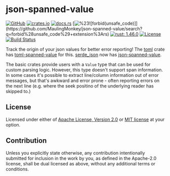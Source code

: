 # json-spanned-value

[![GitHub](https://img.shields.io/github/stars/MaulingMonkey/json-spanned-value.svg?label=GitHub&style=social)](https://github.com/MaulingMonkey/json-spanned-value)
[![crates.io](https://img.shields.io/crates/v/json-spanned-value.svg)](https://crates.io/crates/json-spanned-value)
[![docs.rs](https://docs.rs/json-spanned-value/badge.svg)](https://docs.rs/json-spanned-value)
[![%23![forbid(unsafe_code)]](https://img.shields.io/github/search/MaulingMonkey/json-spanned-value/unsafe%2bextension%3Ars?color=green&label=%23![forbid(unsafe_code)])](https://github.com/MaulingMonkey/json-spanned-value/search?q=forbid%28unsafe_code%29+extension%3Ars)
[![rust: 1.46.0](https://img.shields.io/badge/rust-1.46.0%2B-yellow.svg)](https://gist.github.com/MaulingMonkey/c81a9f18811079f19326dac4daa5a359#minimum-supported-rust-versions-msrv)
[![License](https://img.shields.io/crates/l/json-spanned-value.svg)](https://github.com/MaulingMonkey/json-spanned-value)
[![Build Status](https://travis-ci.com/MaulingMonkey/json-spanned-value.svg?branch=master)](https://travis-ci.com/MaulingMonkey/json-spanned-value)
<!-- [![dependency status](https://deps.rs/repo/github/MaulingMonkey/json-spanned-value/status.svg)](https://deps.rs/repo/github/MaulingMonkey/json-spanned-value) -->


Track the origin of your json values for better error reporting!
The [toml] crate has [toml-spanned-value] for this.
[serde_json] now has [json-spanned-value].

The basic crates provide users with a `Value` type that can be used for custom parsing logic.
However, this type doesn't support span information.
In some cases it's possible to extract line/column information out of error messages,
but that's awkward and error prone - often reporting errors on the next line
(e.g. where the seek positino of the underlying reader has skipped to.)

## License

Licensed under either of [Apache License, Version 2.0](LICENSE-APACHE) or [MIT license](LICENSE-MIT) at your option.

## Contribution

Unless you explicitly state otherwise, any contribution intentionally submitted
for inclusion in the work by you, as defined in the Apache-2.0 license, shall be
dual licensed as above, without any additional terms or conditions.


[serde_json]:           https://docs.rs/serde_json/
[toml]:                 https://docs.rs/toml/
[toml-spanned-value]:   https://docs.rs/toml-spanned-value/
[json-spanned-value]:   https://docs.rs/json-spanned-value/
